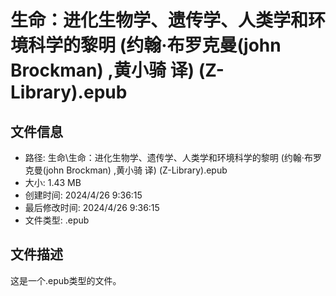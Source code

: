 ﻿# 生命：进化生物学、遗传学、人类学和环境科学的黎明 (约翰·布罗克曼(john Brockman) ,黄小骑 译) (Z-Library).epub

## 文件信息
- 路径: 生命\生命：进化生物学、遗传学、人类学和环境科学的黎明 (约翰·布罗克曼(john Brockman) ,黄小骑 译) (Z-Library).epub
- 大小: 1.43 MB
- 创建时间: 2024/4/26 9:36:15
- 最后修改时间: 2024/4/26 9:36:15
- 文件类型: .epub

## 文件描述
这是一个.epub类型的文件。

